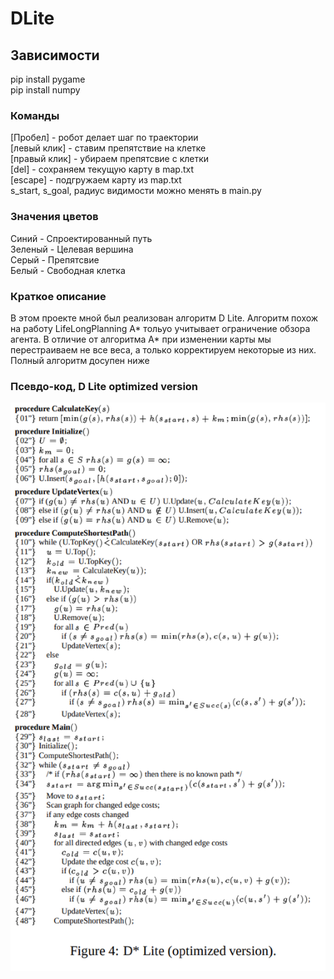 # DLite

## Зависимости
 pip install pygame  
 pip install numpy  

### Команды
 [Пробел] - робот делает шаг по траектории  
 [левый клик] - ставим препятствие на клетке  
 [правый клик] - убираем препятсвие с клетки  
 [del] - сохраняем текущую карту в map.txt  
 [escape] - подгружаем карту из map.txt  
 s_start, s_goal, радиус видимости можно менять в main.py  

### Значения цветов
 Синий - Спроектированный путь  
 Зеленый - Целевая вершина  
 Серый - Препятсвие  
 Белый - Свободная клетка  

### Краткое описание
В этом проекте мной был реализован алгоритм D Lite. Алгоритм похож на работу LifeLongPlanning A* тольуо учитывает ограничение обзора агента. В отличие от алгоритма A* при изменении карты мы перестраиваем не все веса, а только корректируем некоторые из них. Полный алгоритм досупен ниже

### Псевдо-код, D Lite optimized version
![D Lite optimized](pseudocode.png)
